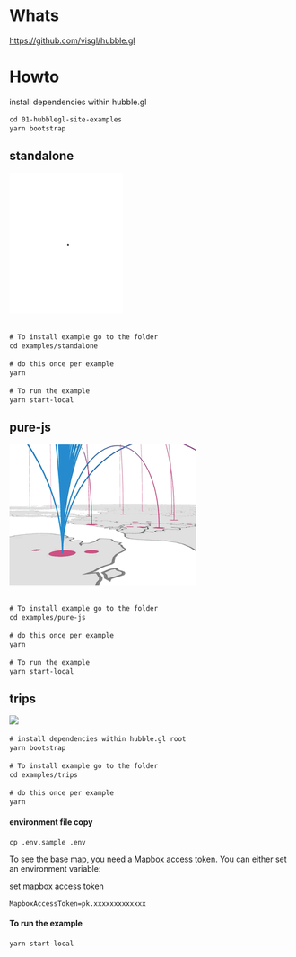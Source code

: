 # Whats

https://github.com/visgl/hubble.gl

# Howto

install dependencies within hubble.gl

```
cd 01-hubblegl-site-examples
yarn bootstrap
```

## standalone

![](./examples/standalone/standalone.gif)

```

# To install example go to the folder
cd examples/standalone

# do this once per example
yarn

# To run the example
yarn start-local
```

## pure-js

![](./examples/pure-js/pure-js.gif)

```

# To install example go to the folder
cd examples/pure-js

# do this once per example
yarn

# To run the example
yarn start-local
```

## trips

![](./examples/trips/trips.gif)

```
# install dependencies within hubble.gl root
yarn bootstrap

# To install example go to the folder
cd examples/trips

# do this once per example
yarn

```

#### environment file copy

```
cp .env.sample .env
```

To see the base map, you need a [Mapbox access token](https://docs.mapbox.com/help/how-mapbox-works/access-tokens/). You can either set an environment variable:

set mapbox access token

```
MapboxAccessToken=pk.xxxxxxxxxxxxx
```

#### To run the example

```
yarn start-local
```
